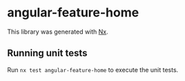 # angular-feature-home

This library was generated with [Nx](https://nx.dev).

## Running unit tests

Run `nx test angular-feature-home` to execute the unit tests.
